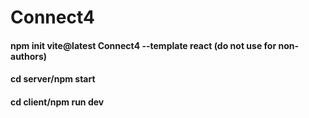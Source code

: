 # Connect4

#### npm init vite@latest Connect4 --template react (do not use for non-authors)
#### cd server/npm start
#### cd client/npm run dev
